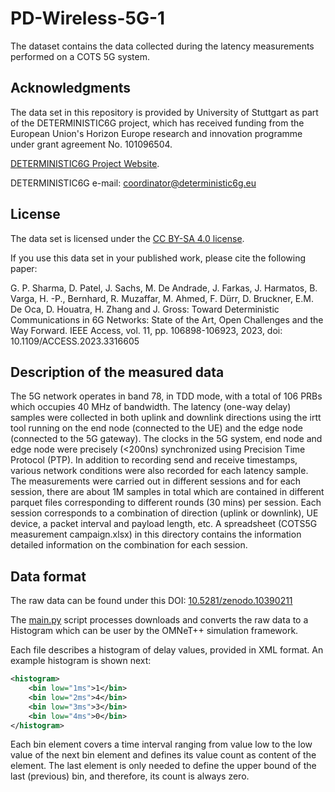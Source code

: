 # PD-Wireless-5G-1

The dataset contains the data collected during the latency measurements performed on a COTS 5G system.

## Acknowledgments

The data set in this repository is provided by University of Stuttgart as part of the DETERMINISTIC6G project, which has received funding from the European Union's Horizon Europe research and innovation programme under grant agreement No. 101096504.

[DETERMINISTIC6G Project Website](https://deterministic6g.eu/).

DETERMINISTIC6G e-mail: coordinator@deterministic6g.eu

## License

The data set is licensed under the [CC BY-SA 4.0 license](../LICENSE-CC-BY-SA.md).

If you use this data set in your published work, please cite the following paper:

G. P. Sharma, D. Patel, J. Sachs, M. De Andrade, J. Farkas, J. Harmatos, B. Varga, H. -P., Bernhard, R. Muzaffar, M. Ahmed, F. Dürr, D. Bruckner, E.M. De Oca, D. Houatra, H. Zhang and J. Gross: Toward Deterministic Communications in 6G Networks: State of the Art, Open Challenges and the Way Forward. IEEE Access, vol. 11, pp. 106898-106923, 2023, doi: 10.1109/ACCESS.2023.3316605

## Description of the measured data

The 5G network operates in band 78, in TDD mode, with a total of 106 PRBs which occupies 40 MHz of bandwidth.
The latency (one-way delay) samples were collected in both uplink and downlink directions using the irtt tool running on the end node (connected to the UE) and the edge node (connected to the 5G gateway).
The clocks in the 5G system, end node and edge node were precisely (<200ns) synchronized using Precision Time Protocol (PTP).
In addition to recording send and receive timestamps, various network conditions were also recorded for each latency sample.
The measurements were carried out in different sessions and for each session, there are about 1M samples in total which are contained in different parquet files corresponding to different rounds (30 mins) per session.
Each session corresponds to a combination of direction (uplink or downlink), UE device, a packet interval and payload length, etc. A spreadsheet (COTS5G measurement campaign.xlsx) in this directory contains the information detailed information on the combination for each session.


## Data format
The raw data can be found under this DOI: [10.5281/zenodo.10390211](https://doi.org/10.5281/zenodo.10390211)

The [main.py](main.py) script processes downloads and converts the raw data to a Histogram which can be user by the OMNeT++ simulation framework.

Each file describes a histogram of delay values, provided in XML format. An example histogram is shown next:

```xml
<histogram>
    <bin low="1ms">1</bin>
    <bin low="2ms">4</bin>
    <bin low="3ms">3</bin>
    <bin low="4ms">0</bin>
</histogram>
```

Each bin element covers a time interval ranging from value low to the low value of the next bin element and defines its value count as content of the element. The last element is only needed to define the upper bound of the last (previous) bin, and therefore, its count is always zero.
